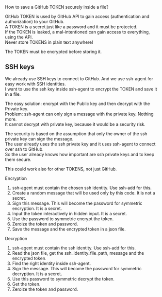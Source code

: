 [//]: # (auto_md_to_doc_comments segment start A)

How to save a GitHub TOKEN securely inside a file?

GitHub TOKEN is used by GitHub API to gain access (authentication and authorization) to your GitHub.  
A TOKEN is a secret just like a password and it must be protected.  
If the TOKEN is leaked, a mal-intentioned can gain access to everything, using the API.  
Never store TOKENS in plain text anywhere!

The TOKEN must be encrypted before storing it.  

## SSH keys

We already use SSH keys to connect to GitHub. And we use ssh-agent for easy work with SSH identities.  
I want to use the ssh key inside ssh-agent to encrypt the TOKEN and save it in a file.

The easy solution: encrypt with the Public key and then decrypt with the Private key.  
Problem: ssh-agent can only sign a message with the private key. Nothing more.  
It cannot decrypt with private key, because it would be a security risk.

The security is based on the assumption that only the owner of the ssh private key can sign the message.  
The user already uses the ssh private key and it uses ssh-agent to connect over ssh to GitHub.  
So the user already knows how important are ssh private keys and to keep them secure.

This could work also for other TOKENS, not just GitHub.

Encryption

1. ssh-agent must contain the chosen ssh identity. Use ssh-add for this.  
2. Create a random message that will be used only by this code. It is not a secret.  
3. Sign this message. This will become the password for symmetric encryption. It is a secret.  
4. Input the token interactively in hidden input. It is a secret.  
5. Use the password to symmetric encrypt the token.  
6. Zeroize the token and password.  
7. Save the message and the encrypted token in a json file.

Decryption

1. ssh-agent must contain the ssh identity. Use ssh-add for this.  
2. Read the json file, get the ssh_identity_file_path, message and the encrypted token.  
3. Find the right identity inside ssh-agent.  
4. Sign the message. This will become the password for symmetric decryption. It is a secret.  
5. Use this password to symmetric decrypt the token.  
6. Get the token.  
7. Zeroize the token and password.

[//]: # (auto_md_to_doc_comments segment end A)
